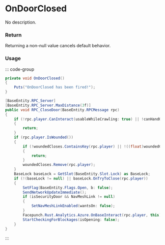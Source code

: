 <Badge type="danger" text="Carbon Compatible"/><Badge type="warning" text="Oxide Compatible"/>
# OnDoorClosed
No description.
### Return
Returning a non-null value cancels default behavior.

### Usage
::: code-group
```csharp [Example]
private void OnDoorClosed()
{
	Puts("OnDoorClosed has been fired!");
}
```
```csharp [Source — Assembly-CSharp @ Door]
[BaseEntity.RPC_Server]
[BaseEntity.RPC_Server.MaxDistance(3f)]
public void RPC_CloseDoor(BaseEntity.RPCMessage rpc)
{
	if (!rpc.player.CanInteract(usableWhileCrawling: true) || !canHandOpen || !IsOpen() || IsBusy() || IsLocked())
	{
		return;
	}
	if (rpc.player.IsWounded())
	{
		if (!woundedCloses.ContainsKey(rpc.player) || !((float)woundedCloses[rpc.player] > 2.5f))
		{
			return;
		}
		woundedCloses.Remove(rpc.player);
	}
	BaseLock baseLock = GetSlot(BaseEntity.Slot.Lock) as BaseLock;
	if (!(baseLock != null) || baseLock.OnTryToClose(rpc.player))
	{
		SetFlag(BaseEntity.Flags.Open, b: false);
		SendNetworkUpdateImmediate();
		if (isSecurityDoor && NavMeshLink != null)
		{
			SetNavMeshLinkEnabled(wantsOn: false);
		}
		Facepunch.Rust.Analytics.Azure.OnBaseInteract(rpc.player, this);
		StartCheckingForBlockages(isOpening: false);
	}
}

```
:::
